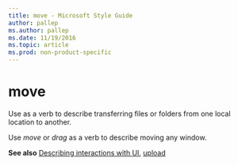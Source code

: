 ```yaml
---
title: move - Microsoft Style Guide
author: pallep
ms.author: pallep
ms.date: 11/19/2016
ms.topic: article
ms.prod: non-product-specific
---
```


# move

Use as a verb to describe transferring files or folders from one local location to another. 

Use *move* or *drag* as a verb to describe moving any window. 

**See also** [Describing interactions with UI](/style-guide/procedures-instructions/describing-interactions-with-ui), [](/style-guide/a-z-word-list-term-collections/u/upload)[upload](/style-guide/a-z-word-list-term-collections/u/upload)
